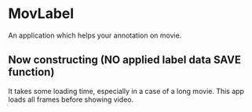 # MovLabel

An application which helps your annotation on movie.

## Now constructing (NO applied label data SAVE function)

It takes some loading time, especially in a case of a long movie. This app loads all frames before showing video.
